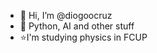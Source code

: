 - 👋 Hi, I’m @diogoocruz
- 🐍 Python, AI and other stuff
- ⭐I'm studying physics in FCUP

<!---
diogoocruz/diogoocruz is a ✨ special ✨ repository because its `README.md` (this file) appears on your GitHub profile.
You can click the Preview link to take a look at your changes.
--->
